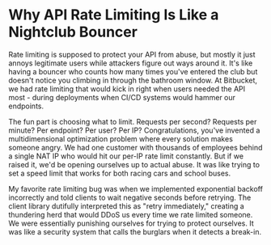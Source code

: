 ---
---
# Why API Rate Limiting Is Like a Nightclub Bouncer

Rate limiting is supposed to protect your API from abuse, but mostly it just annoys legitimate users while attackers figure out ways around it. It's like having a bouncer who counts how many times you've entered the club but doesn't notice you climbing in through the bathroom window. At Bitbucket, we had rate limiting that would kick in right when users needed the API most - during deployments when CI/CD systems would hammer our endpoints.

The fun part is choosing what to limit. Requests per second? Requests per minute? Per endpoint? Per user? Per IP? Congratulations, you've invented a multidimensional optimization problem where every solution makes someone angry. We had one customer with thousands of employees behind a single NAT IP who would hit our per-IP rate limit constantly. But if we raised it, we'd be opening ourselves up to actual abuse. It was like trying to set a speed limit that works for both racing cars and school buses.

My favorite rate limiting bug was when we implemented exponential backoff incorrectly and told clients to wait negative seconds before retrying. The client library dutifully interpreted this as "retry immediately," creating a thundering herd that would DDoS us every time we rate limited someone. We were essentially punishing ourselves for trying to protect ourselves. It was like a security system that calls the burglars when it detects a break-in.
